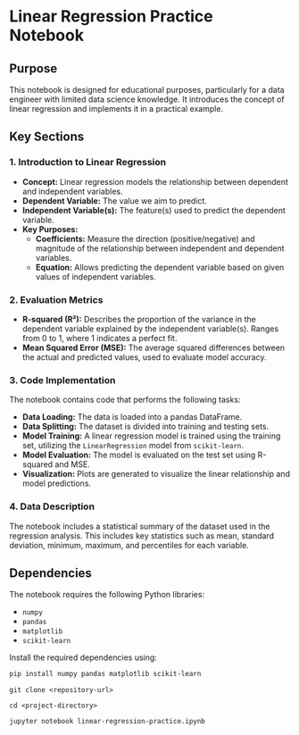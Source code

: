 # Linear Regression Practice Notebook

## Purpose
This notebook is designed for educational purposes, particularly for a data engineer with limited data science knowledge. It introduces the concept of linear regression and implements it in a practical example.

## Key Sections

### 1. **Introduction to Linear Regression**
   - **Concept:** Linear regression models the relationship between dependent and independent variables.
   - **Dependent Variable:** The value we aim to predict.
   - **Independent Variable(s):** The feature(s) used to predict the dependent variable.
   - **Key Purposes:**
     - **Coefficients:** Measure the direction (positive/negative) and magnitude of the relationship between independent and dependent variables.
     - **Equation:** Allows predicting the dependent variable based on given values of independent variables.

### 2. **Evaluation Metrics**
   - **R-squared (R²):** Describes the proportion of the variance in the dependent variable explained by the independent variable(s). Ranges from 0 to 1, where 1 indicates a perfect fit.
   - **Mean Squared Error (MSE):** The average squared differences between the actual and predicted values, used to evaluate model accuracy.

### 3. **Code Implementation**
   The notebook contains code that performs the following tasks:
   - **Data Loading:** The data is loaded into a pandas DataFrame.
   - **Data Splitting:** The dataset is divided into training and testing sets.
   - **Model Training:** A linear regression model is trained using the training set, utilizing the `LinearRegression` model from `scikit-learn`.
   - **Model Evaluation:** The model is evaluated on the test set using R-squared and MSE.
   - **Visualization:** Plots are generated to visualize the linear relationship and model predictions.

### 4. **Data Description**
   The notebook includes a statistical summary of the dataset used in the regression analysis. This includes key statistics such as mean, standard deviation, minimum, maximum, and percentiles for each variable.

## Dependencies
The notebook requires the following Python libraries:
   - `numpy`
   - `pandas`
   - `matplotlib`
   - `scikit-learn`

Install the required dependencies using:
```bash
pip install numpy pandas matplotlib scikit-learn
```

```
git clone <repository-url>
```

```
cd <project-directory>
```

```
jupyter notebook linear-regression-practice.ipynb
```
